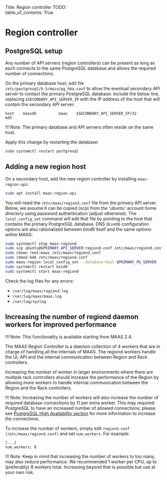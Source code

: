 Title: Region controller
TODO:  
table_of_contents: True

# Region controller

## PostgreSQL setup

Any number of API servers (region controllers) can be present as long as each
connects to the same PostgreSQL database and allows the required number of
connections.

On the primary database host, edit file `/etc/postgresql/9.5/main/pg_hba.conf`
to allow the eventual secondary API server to contact the primary PostgreSQL
database. Include the below line, replacing `$SECONDARY_API_SERVER_IP` with the
IP address of the host that will contain the secondary API server:

```no-highlight
host    maasdb          maas	$SECONDARY_API_SERVER_IP/32         md5
```

!!! Note:
    The primary database and API servers often reside on the same host.

Apply this change by restarting the database:

```bash
sudo systemctl restart postgresql
```

## Adding a new region host

On a secondary host, add the new region controller by installing
`maas-region-api`:

```bash
sudo apt install maas-region-api
```

You will need the `/etc/maas/regiond.conf` file from the primary API server.
Below, we assume it can be copied (scp) from the 'ubuntu' account home
directory using password authentication (adjust otherwise). The
`local_config_set` command will edit that file by pointing to the host that
contains the primary PostgreSQL database. DNS (`bind9`) configuration options
are also rationalized between bind9 itself and the same options within MAAS:

```bash
sudo systemctl stop maas-regiond
sudo scp ubuntu@$PRIMARY_API_SERVER:regiond.conf /etc/maas/regiond.conf
sudo chown root:maas /etc/maas/regiond.conf
sudo chmod 640 /etc/maas/regiond.conf
sudo maas-region local_config_set --database-host $PRIMARY_PG_SERVER
sudo systemctl restart bind9
sudo systemctl start maas-regiond
```

Check the log files for any errors:

- `/var/log/maas/regiond.log`
- `/var/log/maas/maas.log`
- `/var/log/syslog`

## Increasing the number of regiond daemon workers for improved performance

!!! Note:
    This functionality is available starting from MAAS 2.4.

The MAAS Region Controller is a daemon collection of 4 workers that are in charge of handling all the internals of MAAS. The regiond workers handle the UI, API and the internal communication between Region and Rack controllers.

Increasing the number of worker in larger environments where there are multiple rack controllers should increase the performance of the Region by allowing more workers to handle internal communication between the Region and the Rack controllers.

!!! Note:
    Increasing the number of workers will also increase the number of required database connections by 11 per extra worker. This may required PostgreSQL to have an increased number of allowed connections; please see [PostgreSQL High Availability section][manage-ha-region] for more information to increase the connections.

To increase the number of workers, simply edit ```regiond.conf (/etc/maas/regiond.conf)``` and set ```num_workers```. For example:

```
[...]
num_workers: 8
```

!!! Note:
    Keep in mind that increasing the number of workers to too many, may also reduce performance. We recommended 1 worker per CPU, up to (preferably) 8 workers total. Increasing beyond that is possible but use at your own risk.
    
    
<!-- LINKS -->

[manage-ha-region]: manage-ha.md#region-controller-ha
